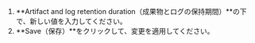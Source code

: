 1. **Artifact and log retention duration（成果物とログの保持期間）**の下で、新しい値を入力してください。
1. **Save（保存）**をクリックして、変更を適用してください。

